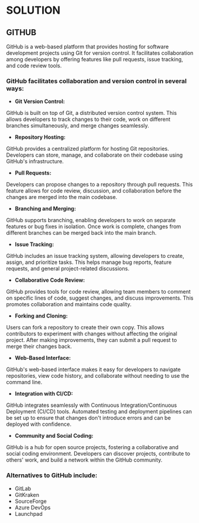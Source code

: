 # SOLUTION

## GITHUB

GitHub is a web-based platform that provides hosting for software development projects using Git for version control. It facilitates collaboration among developers by offering features like pull requests, issue tracking, and code review tools. 

### GitHub facilitates collaboration and version control in several ways:

- **Git Version Control:**

GitHub is built on top of Git, a distributed version control system. This allows developers to track changes to their code, work on different branches simultaneously, and merge changes seamlessly.

- **Repository Hosting:**

GitHub provides a centralized platform for hosting Git repositories. Developers can store, manage, and collaborate on their codebase using GitHub's infrastructure.

- **Pull Requests:**

Developers can propose changes to a repository through pull requests. This feature allows for code review, discussion, and collaboration before the changes are merged into the main codebase.

- **Branching and Merging:**

GitHub supports branching, enabling developers to work on separate features or bug fixes in isolation. Once work is complete, changes from different branches can be merged back into the main branch.

- **Issue Tracking:**

GitHub includes an issue tracking system, allowing developers to create, assign, and prioritize tasks. This helps manage bug reports, feature requests, and general project-related discussions.

- **Collaborative Code Review:**

GitHub provides tools for code review, allowing team members to comment on specific lines of code, suggest changes, and discuss improvements. This promotes collaboration and maintains code quality.

- **Forking and Cloning:**

Users can fork a repository to create their own copy. This allows contributors to experiment with changes without affecting the original project. After making improvements, they can submit a pull request to merge their changes back.

- **Web-Based Interface:**

GitHub's web-based interface makes it easy for developers to navigate repositories, view code history, and collaborate without needing to use the command line.

- **Integration with CI/CD:**

GitHub integrates seamlessly with Continuous Integration/Continuous Deployment (CI/CD) tools. Automated testing and deployment pipelines can be set up to ensure that changes don't introduce errors and can be deployed with confidence.

- **Community and Social Coding:**

GitHub is a hub for open source projects, fostering a collaborative and social coding environment. Developers can discover projects, contribute to others' work, and build a network within the GitHub community.

### Alternatives to GitHub include:

- GitLab
- GitKraken
- SourceForge
- Azure DevOps
- Launchpad